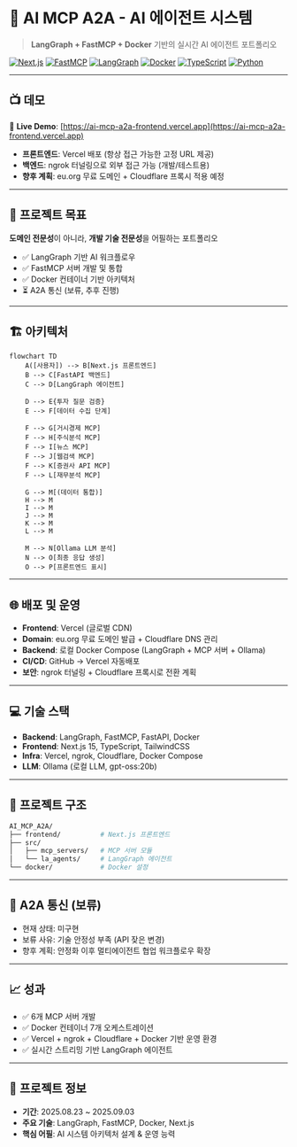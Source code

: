 # 🤖 AI MCP A2A - AI 에이전트 시스템

> **LangGraph + FastMCP + Docker** 기반의 실시간 AI 에이전트 포트폴리오

[![Next.js](https://img.shields.io/badge/Next.js-15-black)](https://nextjs.org/)
[![FastMCP](https://img.shields.io/badge/FastMCP-2.11.3-blue)](https://github.com/jlowin/fastmcp)
[![LangGraph](https://img.shields.io/badge/LangGraph-0.6.2-green)](https://langchain-ai.github.io/langgraph/)
[![Docker](https://img.shields.io/badge/Docker-Compose-blue)](https://www.docker.com/)
[![TypeScript](https://img.shields.io/badge/TypeScript-5.0-blue)](https://www.typescriptlang.org/)
[![Python](https://img.shields.io/badge/Python-3.12-yellow)](https://www.python.org/)

---

## 📺 데모

🔗 **Live Demo**: [https://ai-mcp-a2a-frontend.vercel.app](https://ai-mcp-a2a-frontend.vercel.app)

- **프론트엔드**: Vercel 배포 (항상 접근 가능한 고정 URL 제공)
- **백엔드**: ngrok 터널링으로 외부 접근 가능 (개발/테스트용)
- **향후 계획**: eu.org 무료 도메인 + Cloudflare 프록시 적용 예정

---

## 🎯 프로젝트 목표

**도메인 전문성**이 아니라, **개발 기술 전문성**을 어필하는 포트폴리오

- ✅ LangGraph 기반 AI 워크플로우
- ✅ FastMCP 서버 개발 및 통합
- ✅ Docker 컨테이너 기반 아키텍처
- ⏳ A2A 통신 (보류, 추후 진행)

---

## 🏗️ 아키텍처

```mermaid
flowchart TD
    A([사용자]) --> B[Next.js 프론트엔드]
    B --> C[FastAPI 백엔드]
    C --> D[LangGraph 에이전트]

    D --> E{투자 질문 검증}
    E --> F[데이터 수집 단계]

    F --> G[거시경제 MCP]
    F --> H[주식분석 MCP]
    F --> I[뉴스 MCP]
    F --> J[웹검색 MCP]
    F --> K[증권사 API MCP]
    F --> L[재무분석 MCP]

    G --> M[(데이터 통합)]
    H --> M
    I --> M
    J --> M
    K --> M
    L --> M

    M --> N[Ollama LLM 분석]
    N --> O[최종 응답 생성]
    O --> P[프론트엔드 표시]
```

---

## 🌐 배포 및 운영

- **Frontend**: Vercel (글로벌 CDN)
- **Domain**: eu.org 무료 도메인 발급 + Cloudflare DNS 관리
- **Backend**: 로컬 Docker Compose (LangGraph + MCP 서버 + Ollama)
- **CI/CD**: GitHub → Vercel 자동배포
- **보안**: ngrok 터널링 + Cloudflare 프록시로 전환 계획

---

## 💻 기술 스택

- **Backend**: LangGraph, FastMCP, FastAPI, Docker
- **Frontend**: Next.js 15, TypeScript, TailwindCSS
- **Infra**: Vercel, ngrok, Cloudflare, Docker Compose
- **LLM**: Ollama (로컬 LLM, gpt-oss:20b)

---

## 📂 프로젝트 구조

```bash
AI_MCP_A2A/
├── frontend/          # Next.js 프론트엔드
├── src/
│   ├── mcp_servers/   # MCP 서버 모듈
│   └── la_agents/     # LangGraph 에이전트
└── docker/            # Docker 설정
```

---

## 🚧 A2A 통신 (보류)

- 현재 상태: 미구현
- 보류 사유: 기술 안정성 부족 (API 잦은 변경)
- 향후 계획: 안정화 이후 멀티에이전트 협업 워크플로우 확장

---

## 📈 성과

- ✅ 6개 MCP 서버 개발
- ✅ Docker 컨테이너 7개 오케스트레이션
- ✅ Vercel + ngrok + Cloudflare + Docker 기반 운영 환경
- ✅ 실시간 스트리밍 기반 LangGraph 에이전트

---

## 🤝 프로젝트 정보

- **기간**: 2025.08.23 \~ 2025.09.03
- **주요 기술**: LangGraph, FastMCP, Docker, Next.js
- **핵심 어필**: AI 시스템 아키텍처 설계 & 운영 능력

